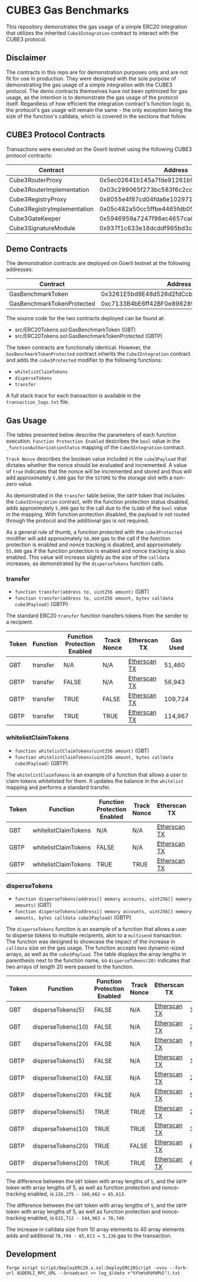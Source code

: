 # CUBE3 Gas Benchmarks

This repository demonstrates the gas usage of a simple ERC20 integration that utilizes the inherited `Cube3Integration` contract to interact with the CUBE3 protocol.

## Disclaimer

The contracts in this repo are for demonstration purposes only and are not fit for use in production. They were designed with the sole purpose of demonstrating the gas usage of a simple integration with the CUBE3 protocol. The demo contracts themselves have not been optimized for gas usage, as the intention is to demonstrate the gas usage of the protocol itself. Regardless of how efficient the integration contract's function logic is, the protocol's gas usage will remain the same - the only exception being the size of the function's calldata, which is covered in the sections that follow.

## CUBE3 Protocol Contracts

Transactions were executed on the Goerli testnet using the following CUBE3 protocol contracts:

| Contract                    | Address                                    |
| --------------------------- | ------------------------------------------ |
| Cube3RouterProxy            | 0x5ec02641b145a7fde91261b983fd1743cb37b914 |
| Cube3RouterImplementation   | 0x03c299065f273bc583f6c2cd70a416583cb26b1a |
| Cube3RegistryProxy          | 0x8055e4f87cd04fda6e102971b45f20da77d3f9d2 |
| Cube3RegistryImplementation | 0x05c482a50cc5ffbe4465fdb057b3bd956840f08a |
| Cube3GateKeeper             | 0x5946959a7247f96ec4657ca0272c558f0ac11cc3 |
| Cube3SignatureModule        | 0x937f1c633e16dcddf995bd3c83fff7655a4686cb |

## Demo Contracts

The demonstration contracts are deployed on Goerli testnet at the following addresses:

| Contract                   | Address                                    |
| -------------------------- | ------------------------------------------ |
| GasBenchmarkToken          | 0x3261E5bd9E48d526d2fdCcbDeDa41117BA3aB0BB |
| GasBenchmarkTokenProtected | 0xc7133B4bE6ff42BF0e8982899699B9265EEae80d |

The source code for the two contracts deployed can be found at:

- src/ERC20Tokens.sol:GasBenchmarkToken (GBT)
- src/ERC20Tokens.sol:GasBenchmarkTokenProtected (GBTP)

The token contracts are functionally identical. However, the `GasBenchmarkTokenProtected` contract inherits the `Cube3Integration` contract and adds the `cube3Protected` modifier to the following functions:

- `whitelistClaimTokens`
- `disperseTokens`
- `transfer`

A full stack trace for each transaction is available in the `transaction_logs.txt` file.

## Gas Usage

The tables presented below describe the parameters of each function execution. `Function Protection Enabled` describes the `bool` value in the `_functionAuthorizationStatus` mapping of the `Cube3Integration` contract.

`Track Nonce` describes the boolean value included in the `cube3Payload` that dictates whether the nonce should be evaluated and incremented. A value of `true` indicates that the nonce will be incremented and stored and thus will add approximately `5,000` gas for the `SSTORE` to the storage slot with a non-zero value.

As demonstrated in the `transfer` table below, the `GBTP` token that includes the `Cube3Integration` contract, with the function protection status disabled, adds approximately `5,000` gas to the call due to the `SLOAD` of the `bool` value in the mapping. With function protection disabled, the payload is not routed through the protocol and the additional gas is not required.

As a general rule of thumb, a function protected with the `cube3Protected` modifier will add approximately `50,000` gas to the call if the function protection is enabled and nonce tracking is disabled, and approximately `55,000` gas if the function protection is enabled and nonce tracking is also enabled. This value will increase slightly as the size of the `calldata` increases, as demonstrated by the `disperseTokens` function calls.

### transfer

- `function transfer(address to, uint256 amount)` (GBT)
- `function transfer(address to, uint256 amount, bytes calldata cube3Payload)` (GBTP)

The standard ERC20 `transfer` function transfers tokens from the sender to a recipient.

| Token | Function | Function Protection Enabled | Track Nonce | Etherscan TX                                                                                                      | Gas Used |
| ----- | -------- | --------------------------- | ----------- | ----------------------------------------------------------------------------------------------------------------- | -------- |
| GBT   | transfer | N/A                         | N/A         | [Etherscan TX](https://goerli.etherscan.io/tx/0xfb9bbffdabba7952ab0d63facc75200196b781c080fb324abe09dd8760a88bcd) | 51,460   |
| GBTP  | transfer | FALSE                       | N/A         | [Etherscan TX](https://goerli.etherscan.io/tx/0x0a6068d120138393b55c6840ae79d688bb6ca01858e9ff6e1ccc09b7a46fc3dc) | 56,943   |
| GBTP  | transfer | TRUE                        | FALSE       | [Etherscan TX](https://goerli.etherscan.io/tx/0x21f3a3f180b7495c5776d7ec5c6bcdf9cda0a5e103a62ce64135756f8d5736cb) | 109,724  |
| GBTP  | transfer | TRUE                        | TRUE        | [Etherscan TX](https://goerli.etherscan.io/tx/0x6f13c0f646c3f2d269d2a709b3c5ffb1ef5d5d59897988d79a4bb1c062c46c45) | 114,967  |

### whitelistClaimTokens

- `function whitelistClaimTokens(uint256 amount)` (GBT)
- `function whitelistClaimTokens(uint256 amount, bytes calldata cube3Payload)` (GBTP)

The `whitelistClaimTokens` is an example of a function that allows a user to claim tokens whitelisted for them. It updates the balance in the `whitelist` mapping and performs a standard transfer.

| Token | Function             | Function Protection Enabled | Track Nonce | Etherscan TX                                                                                                      | Gas Used |
| ----- | -------------------- | --------------------------- | ----------- | ----------------------------------------------------------------------------------------------------------------- | -------- |
| GBT   | whitelistClaimTokens | N/A                         | N/A         | [Etherscan TX](https://goerli.etherscan.io/tx/0x07cdcd9423d4c83d168d404d27b876974888ba4c45aa2479454862616c2c14da) | 51,487   |
| GBTP  | whitelistClaimTokens | FALSE                       | N/A         | [Etherscan TX](https://goerli.etherscan.io/tx/0xf260636d3cd6e73d602df6a8eaf3d96d88d4585b7f34369757d0e601623d9834) | 56,937   |
| GBTP  | whitelistClaimTokens | TRUE                        | TRUE        | [Etherscan TX](https://goerli.etherscan.io/tx/0x894f6b2bcc502f5d1d5221da174f0e44804cf2a382328f22bc7fe7ba403748a5) | 131,866  |

### disperseTokens

- `function disperseTokens(address[] memory accounts, uint256[] memory amounts)` (GBT)
- `function disperseTokens(address[] memory accounts, uint256[] memory amounts, bytes calldata cube3Payload)` (GBTP)

The `disperseTokens` function is an example of a function that allows a user to disperse tokens to multiple recipients, akin to a `multisend` transaction. The function was designed to showcase the impact of the increase in `calldata` size on the gas usage. The function accepts two dynamic-sized arrays, as well as the `cube3Payload`. The table displays the array lengths in parenthesis next to the function name, so `disperseTokens(20)` indicates that two arrays of length 20 were passed to the function.

| Token | Function           | Function Protection Enabled | Track Nonce | Etherscan TX                                                                                                      | Gas Used |
| ----- | ------------------ | --------------------------- | ----------- | ----------------------------------------------------------------------------------------------------------------- | -------- |
| GBT   | disperseTokens(5)  | FALSE                       | N/A         | [Etherscan TX](https://goerli.etherscan.io/tx/0x4d836902a0ccc653e5edc784157095c64152aaaf5fa093e17281ed449326c749) | 160,662  |
| GBT   | disperseTokens(10) | FALSE                       | N/A         | [Etherscan TX](https://goerli.etherscan.io/tx/0x5f4f7d0fc3bffc640c80b25e2d4bfffc07a853ca90cb04f46d6e14a699b3d3c4) | 288,850  |
| GBT   | disperseTokens(20) | FALSE                       | N/A         | [Etherscan TX](https://goerli.etherscan.io/tx/0x102047c7fb693765e0a43d3f7dfac8128206495109ae80f68e8297ff64310bbd) | 544,963  |
| GBTP  | disperseTokens(5)  | FALSE                       | N/A         | [Etherscan TX](https://goerli.etherscan.io/tx/0xa7f3d751aa076a6ff6b386750698b189ff113999a09ed526fa60dbd524b54aa6) | 166,191  |
| GBTP  | disperseTokens(10) | FALSE                       | N/A         | [Etherscan TX](https://goerli.etherscan.io/tx/0xf8a99a732ed249b97f76ea0ea42e88f3828a6c4dd0f6e5ca723d8b78dc666098) | 294,379  |
| GBTP  | disperseTokens(20) | FALSE                       | N/A         | [Etherscan TX](https://goerli.etherscan.io/tx/0x1731167b2876107a196ba35d4411aced94464e1c2df24030f9843959ecc60148) | 550,456  |
| GBTP  | disperseTokens(5)  | TRUE                        | TRUE        | [Etherscan TX](https://goerli.etherscan.io/tx/0xf40a0c273de8fab560777215b392cdbdb1dda107aca5dad634947877d07bbf87) | 226,275  |
| GBTP  | disperseTokens(10) | TRUE                        | TRUE        | [Etherscan TX](https://goerli.etherscan.io/tx/0x73a1581adf0a1b5b47533d6d51643cb73fe2f8797771403d4cae5d407b4cc1d5) | 356,161  |
| GBTP  | disperseTokens(20) | TRUE                        | FALSE       | [Etherscan TX](https://goerli.etherscan.io/tx/0x50a0d2551efdde9c91131b996de19ea9ec51f7e05e68da030aaa31258111ec3f) | 610,493  |
| GBTP  | disperseTokens(20) | TRUE                        | TRUE        | [Etherscan TX](https://goerli.etherscan.io/tx/0x3521343e4f6a505e283d12593d9701ec20ab9b51c0dfe4c3a8a3f81984938801) | 615,712  |

The difference between the `GBT` token with array lengths of `5`, and the `GBTP` token with array lengths of 5, as well as function protection and nonce-tracking enabled, is `226,275 - 160,662 = 65,613`.

The difference between the `GBT` token with array lengths of `5`, and the `GBTP` token with array lengths of 5, as well as function protection and nonce-tracking enabled, is `615,712 - 544,963 = 70,749`.

The increase in calldata size from 10 array elements to 40 array elements adds and additional `70,749 - 65,613 = 5,136` gas to the transaction.

## Development

```
forge script script/DeployERC20.s.sol:DeployERC20Script -vvvv --fork-url $GOERLI_RPC_URL --broadcast >> log_$(date +"%Y%m%d%H%M%S").txt
```
